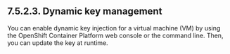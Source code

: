 ## 7.5.2.3. Dynamic key management

You can enable dynamic key injection for a virtual machine (VM) by using the OpenShift Container Platform web console or the command line. Then, you can update the key at runtime.

<!-- image -->

